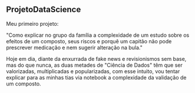 ## ProjetoDataScience

Meu primeiro projeto:

"Como explicar no grupo da família a complexidade de um estudo sobre os efeitos
de um composto, seus riscos e porquê um capitão não pode prescrever medicação
e nem sugerir alteração na bula."



Hoje em dia, diante da enxurrada de fake news e revisionismos sem base,
mas do que nunca, as duas metades de "Ciência de Dados" têm que ser valorizadas,
multiplicadas e popularizadas, com esse intuito, vou tentar explicar para as minhas
tias via notebook a complexidade da validação de um composto.
